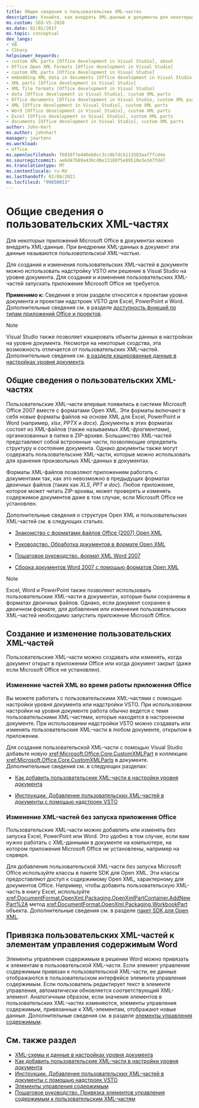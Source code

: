 ```yaml
---
title: Общие сведения о пользовательских XML-частях
description: Узнайте, как внедрять XML-данные в документы для некоторых Microsoft Office приложений. При внедрении в документ такие XML-данные называются пользовательской XML-частью.
ms.custom: SEO-VS-2020
ms.date: 02/02/2017
ms.topic: conceptual
dev_langs:
- VB
- CSharp
helpviewer_keywords:
- custom XML parts [Office development in Visual Studio], about
- Office Open XML Formats [Office development in Visual Studio]
- custom XML parts [Office development in Visual Studio]
- embedding XML data in documents [Office development in Visual Studio]
- XML parts [Office development in Visual Studio]
- XML file formats [Office development in Visual Studio]
- data [Office development in Visual Studio], custom XML parts
- Office documents [Office development in Visual Studio, custom XML parts
- XML [Office development in Visual Studio], custom XML parts
- Word [Office development in Visual Studio], custom XML parts
- Excel [Office development in Visual Studio], custom XML parts
- documents [Office development in Visual Studio], custom XML parts
author: John-Hart
ms.author: johnhart
manager: jmartens
ms.workload:
- office
ms.openlocfilehash: f6018f7e440eb0cc3cc0b7dcb113583aaf7fcd4e
ms.sourcegitcommit: ae6d47b09a439cd0e13180f5e89510e3e347fd47
ms.translationtype: MT
ms.contentlocale: ru-RU
ms.lasthandoff: 02/08/2021
ms.locfileid: "99850013"
---
```

# <a name="custom-xml-parts-overview"></a>Общие сведения о пользовательских XML-частях
  Для некоторых приложений Microsoft Office в документах можно внедрять XML-данные. При внедрении XML-данных в документ эти данные называются *пользовательской XML-частью*.

 Для создания и изменения пользовательских XML-частей в документе можно использовать надстройку VSTO или решение в Visual Studio на уровне документа. Для создания и изменения пользовательских XML-частей запускать приложение Microsoft Office не требуется.

 **Применимо к:** Сведения в этом разделе относятся к проектам уровня документа и проектам надстроек VSTO для Excel, PowerPoint и Word. Дополнительные сведения см. в разделе [доступность функций по типам приложений Office и проектов](../vsto/features-available-by-office-application-and-project-type.md).

> [!NOTE]
> Visual Studio также позволяет кэшировать объекты данных в настройках на уровне документа. Несмотря на некоторые сходства, эта возможность отличается от пользовательских XML-частей. Дополнительные сведения см. [в разделе кэшированные данные в настройках уровня документа](../vsto/cached-data-in-document-level-customizations.md).

## <a name="understand-custom-xml-parts"></a>Общие сведения о пользовательских XML-частях
 Пользовательские XML-части впервые появились в системе Microsoft Office 2007 вместе с форматами Open XML. Эти форматы включают в себя новые форматы файлов на основе XML для Excel, PowerPoint и Word (например, *xlsx*, *PPTX* и *docx*). Документы в этих форматах состоят из XML-файлов (также называемых *XML-фрагментами*), организованных в папки в ZIP-архиве. Большинство XML-частей представляют собой встроенные части, позволяющие определить структуру и состояние документа. Однако документы также могут содержать пользовательские XML-части, которые можно использовать для хранения произвольных XML-данных в документах.

 Форматы XML-файлов позволяют приложениям работать с документами так, как это невозможно в предыдущих форматах двоичных файлов (таких как *XLS*, *PPT* и *doc*). Любое приложение, которое может читать ZIP-архивы, может проверять и изменять содержимое документов даже в том случае, если Microsoft Office не установлен.

 Дополнительные сведения о структуре Open XML и пользовательских XML-частей см. в следующих статьях.

- [Знакомство с форматами файлов Office (2007) Open XML](/previous-versions/office/developer/office-2007/aa338205(v=office.12))

- [Руководство. Обработка документов в формате Open XML](/previous-versions/office/developer/office-2007/aa982683(v=office.12))

- [Пошаговое руководство. формат XML Word 2007](/previous-versions/office/developer/office-2007/bb266220(v=office.12))

- [Сборка документов Word 2007 с помощью форматов Open XML](/previous-versions/office/developer/office-2007/bb264572(v=office.12))

> [!NOTE]
> Excel, Word и PowerPoint также позволяют использовать пользовательские XML-части в документах, которые были сохранены в форматах двоичных файлов. Однако, если документ сохранен в двоичном формате, для добавления или изменения пользовательских XML-частей необходимо запустить приложение Microsoft Office.

## <a name="create-and-modify-custom-xml-parts"></a>Создание и изменение пользовательских XML-частей
 Пользовательские XML-части можно создавать или изменять, когда документ открыт в приложении Office или когда документ закрыт (даже если Microsoft Office не установлен).

### <a name="modify-xml-parts-while-the-office-application-is-running"></a>Изменение частей XML во время работы приложения Office
 Вы можете работать с пользовательскими XML-частями с помощью настройки уровня документа или надстройки VSTO. При использовании настройки на уровня документе работа обычно ведется с теми пользовательскими XML-частями, которые находятся в настроенном документе. При использовании надстройки VSTO можно создавать или изменять пользовательские XML-части в любом документе, открытом в приложении.

 Для создания пользовательской XML-части с помощью Visual Studio добавьте новую <xref:Microsoft.Office.Core.CustomXMLPart> в коллекцию <xref:Microsoft.Office.Core.CustomXMLParts> в документе. Дополнительные сведения см. в следующих разделах:

- [Как добавить пользовательские XML-части в настройки уровня документа](../vsto/how-to-add-custom-xml-parts-to-document-level-customizations.md)

- [Инструкции. Добавление пользовательских XML-частей в документы с помощью надстроек VSTO](../vsto/how-to-add-custom-xml-parts-to-documents-by-using-vsto-add-ins.md)

### <a name="modify-xml-parts-without-starting-the-office-application"></a>Изменение XML-частей без запуска приложения Office
 Пользовательские XML-части можно добавлять или изменять без запуска Excel, PowerPoint или Word. Это удобно в том случае, если вам нужно работать с XML-данными в документе на компьютере, на котором приложения Microsoft Office не установлены, например на сервере.

 Для добавления пользовательской XML-части без запуска Microsoft Office используйте классы в пакете SDK для Open XML. Эти классы предоставляют доступ к содержимому Open XML, характерному для документов Office. Например, чтобы добавить пользовательскую XML-часть в книгу Excel, используйте <xref:DocumentFormat.OpenXml.Packaging.OpenXmlPartContainer.AddNewPart%2A> метод <xref:DocumentFormat.OpenXml.Packaging.WorkbookPart> объекта. Дополнительные сведения см. в разделе [пакет SDK для Open XML](/office/open-xml/open-xml-sdk).

## <a name="bind-custom-xml-parts-to-word-content-controls"></a>Привязка пользовательских XML-частей к элементам управления содержимым Word
 Элементы управления содержимым в решении Word можно привязать к элементам в пользовательской XML-части. Если элемент управления содержимым привязан к пользовательской XML-части, ее данные отображаются в пользовательском интерфейсе элемента управления содержимым. Если пользователь редактирует текст в элементе управления, автоматически обновляется соответствующий XML-элемент. Аналогичным образом, если значения элементов в пользовательских XML-частях изменяются, элементы управления содержимым, привязанные к XML-элементам, отображают новые данные. Дополнительные сведения см. в разделе [элементы управления содержимым](../vsto/content-controls.md).

## <a name="see-also"></a>См. также раздел
- [XML-схемы и данные в настройках уровня документа](../vsto/xml-schemas-and-data-in-document-level-customizations.md)
- [Как добавить пользовательские XML-части в настройки уровня документа](../vsto/how-to-add-custom-xml-parts-to-document-level-customizations.md)
- [Инструкции. Добавление пользовательских XML-частей в документы с помощью надстроек VSTO](../vsto/how-to-add-custom-xml-parts-to-documents-by-using-vsto-add-ins.md)
- [Элементы управления содержимым](../vsto/content-controls.md)
- [Пошаговое руководство. Привязка элементов управления содержимым к пользовательским XML-частям](../vsto/walkthrough-binding-content-controls-to-custom-xml-parts.md)
